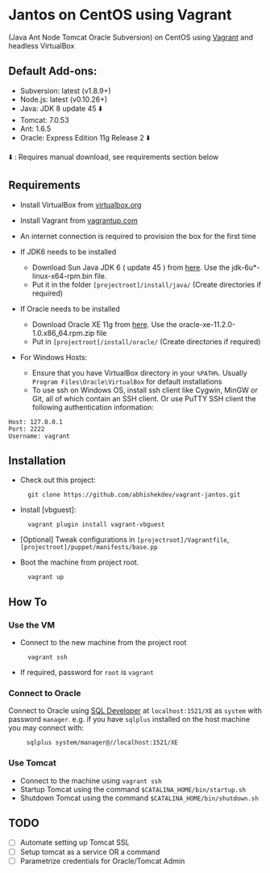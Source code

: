 
Jantos on CentOS using Vagrant
==============================

(Java Ant Node Tomcat Oracle Subversion) on CentOS using [Vagrant](http://www.vagrantup.com) and headless VirtualBox



## Default Add-ons:
- Subversion: latest (v1.8.9+)
- Node.js: latest (v0.10.26+)
- Java: JDK 8 update 45 :arrow_down:
- Tomcat: 7.0.53
- Ant: 1.6.5
- Oracle: Express Edition 11g Release 2 :arrow_down:

:arrow_down: : Requires manual download, see requirements section below


## Requirements
* Install VirtualBox from [virtualbox.org](https://www.virtualbox.org)
* Install Vagrant from [vagrantup.com](http://www.vagrantup.com)
* An internet connection is required to provision the box for the first time
* If JDK6 needs to be installed
	
	- Download Sun Java JDK 6 ( update 45 ) from [here](http://www.oracle.com/technetwork/java/javasebusiness/downloads/java-archive-downloads-javase6-419409.html#jdk-6u45-oth-JPR). Use the jdk-6u*-linux-x64-rpm.bin file.
	- Put it in the folder `[projectroot]/install/java/` (Create directories if required)

* If Oracle needs to be installed
	
	- Download Oracle XE 11g from [here](http://www.oracle.com/technetwork/database/database-technologies/express-edition/downloads/index.html). Use the oracle-xe-11.2.0-1.0.x86_64.rpm.zip file
	- Put in `[projectroot]/install/oracle/` (Create directories if required)
	
* For Windows Hosts:
	- Ensure that you have VirtualBox directory in your `%PATH%`. Usually `Program Files\Oracle\VirtualBox` for default installations
	- To use ssh on Windows OS, install ssh client like Cygwin, MinGW or Git, all of which contain an SSH client. Or use PuTTY SSH client the following authentication information:
```
Host: 127.0.0.1
Port: 2222
Username: vagrant
```


## Installation
* Check out this project:

        git clone https://github.com/abhishekdev/vagrant-jantos.git

* Install [vbguest]:

        vagrant plugin install vagrant-vbguest

* [Optional] Tweak configurations in `[projectroot]/Vagrantfile`, `[projectroot]/puppet/manifests/base.pp`

* Boot the machine from project root.
		
        vagrant up


## How To

### Use the VM
- Connect to the new machine from the project root
	
        vagrant ssh	

- If required, password for `root` is `vagrant`

### Connect to Oracle
Connect to Oracle using [SQL Developer](http://www.oracle.com/technetwork/developer-tools/sql-developer/downloads/index.html) at `localhost:1521/XE` as `system` with password `manager`. 
e.g. if you have `sqlplus` installed on the host machine you may connect with:

         sqlplus system/manager@//localhost:1521/XE

### Use Tomcat
- Connect to the machine using `vagrant ssh`
- Startup Tomcat using the command `$CATALINA_HOME/bin/startup.sh`
- Shutdown Tomcat using the command `$CATALINA_HOME/bin/shutdown.sh`


## TODO
- [ ] Automate setting up Tomcat SSL
- [ ] Setup tomcat as a service OR a command
- [ ] Parametrize credentials for Oracle/Tomcat Admin
